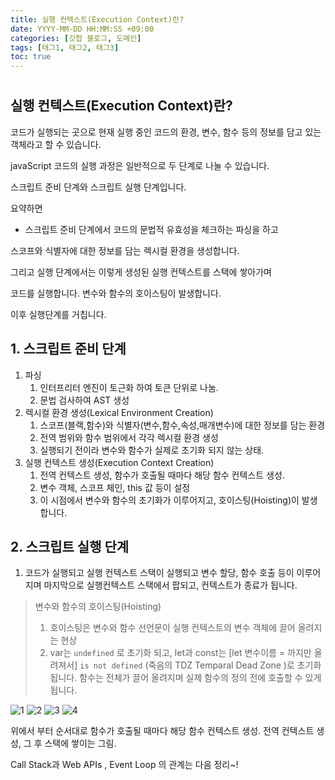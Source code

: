 ```yaml
---
title: 실행 컨텍스트(Execution Context)란?
date: YYYY-MM-DD HH:MM:SS +09:00
categories: [깃헙 블로그, 도메인]
tags: [태그1, 태그2, 태그3]
toc: true
---
```


#

## 실행 컨텍스트(Execution Context)란?

코드가 실행되는 곳으로 현재 실행 중인 코드의 환경, 변수, 함수 등의 정보를 담고 있는 객체라고 할 수 있습니다.

javaScript 코드의 실행 과정은 일반적으로 두 단계로 나눌 수 있습니다.

스크립트 준비 단계와 스크립트 실행 단계입니다.

요약하면

- 스크립트 준비 단계에서 코드의 문법적 유효성을 체크하는 파싱을 하고

스코프와 식별자에 대한 정보를 담는 렉시컬 환경을 생성합니다.

그리고 실행 단계에서는 이렇게 생성된 실행 컨텍스트를 스택에 쌓아가며

코드를 실행합니다. 변수와 함수의 호이스팅이 발생합니다.

이후 실행단계를 거칩니다.

## 1. 스크립트 준비 단계

1. 파싱
   1. 인터프리터 엔진이 토근화 하여 토큰 단위로 나눔.
   2. 문법 검사하여 AST 생성
2. 렉시컬 환경 생성(Lexical Environment Creation)
   1. 스코프(블랙,함수)와 식별자(변수,함수,속성,매개변수)에 대한 정보를 담는 환경
   2. 전역 범위와 함수 범위에서 각각 렉시컬 환경 생성
   3. 실행되기 전이라 변수와 함수가 실제로 초기화 되지 않는 상태.
3. 실행 컨텍스트 생성(Execution Context Creation)
   1. 전역 컨텍스트 생성, 함수가 호출될 때마다 해당 함수 컨텍스트 생성.
   2. 변수 객체, 스코프 체인, this 값 등이 설정
   3. 이 시점에서 변수와 함수의 초기화가 이루어지고, 호이스팅(Hoisting)이 발생합니다.

## 2. 스크립트 실행 단계

1. 코드가 실행되고 실행 컨텍스트 스택이 실행되고 변수 할당, 함수 호출 등이 이루어 지며
   마지막으로 실행컨텍스트 스택에서 팝되고, 컨텍스트가 종료가 됩니다.

> 변수와 함수의 호이스팅(Hoisting)
>
> 1. 호이스팅은 변수와 함수 선언문이 실행 컨텍스트의 변수 객체에 끌어 올려지는 현상
> 2. var는 `undefined` 로 초기화 되고, let과 const는 [let 변수이름 = 까지만 올려져서] `is not defined` (죽음의 TDZ Temparal Dead Zone )로 초기화 됩니다. 함수는 전체가 끌어 올려지며 실제 함수의 정의 전에 호출할 수 있게 됩니다.

![1](https://github.com/Taewook1212/js-homework/assets/147236247/7fc1a925-a339-43ef-84a9-7a311db084e1)
![2](https://github.com/Taewook1212/js-homework/assets/147236247/0b19a8d2-cdc5-43bc-a945-b8b6c23fbc9d)
![3](https://github.com/Taewook1212/js-homework/assets/147236247/38434474-ce2b-4dbd-a5e5-db62d15ff90c)
![4](https://github.com/Taewook1212/js-homework/assets/147236247/00b96f62-a56f-4888-afe1-4ae6df77a4a0)

위에서 부터 순서대로 함수가 호출될 때마다 해당 함수 컨텍스트 생성. 전역 컨텍스트 생성,
그 후 스택에 쌓이는 그림.

Call Stack과 Web APIs , Event Loop 의 관계는 다음 정리~!
